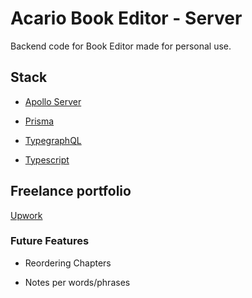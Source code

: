 # Acario Book Editor - Server

Backend code for Book Editor made for personal use.

## Stack

- [Apollo Server](https://www.apollographql.com/docs/apollo-server/)

- [Prisma](https://www.prisma.io/)

- [TypegraphQL](https://typegraphql.com/)

- [Typescript](https://www.typescriptlang.org/)

## Freelance portfolio

[Upwork](https://www.upwork.com/freelancers/~01cf6056c175469e6a)

### Future Features

- Reordering Chapters

- Notes per words/phrases
